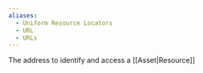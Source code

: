 ```yaml
---
aliases:
  - Uniform Resource Locators
  - URL
  - URLs
---
```


The address to identify and access a [[Asset|Resource]]
